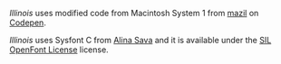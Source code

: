 _Illinois_ uses modified code from Macintosh System 1 from [mazil](https://codepen.io/mazil) on [Codepen](https://codepen.io/mazil/pen/VEymrQ).

_Illinois_ uses Sysfont C from [Alina Sava](https://fontsarena.com/sysfont-by-alina-sava/) and it is available under the [SIL OpenFont License](https://fontsarena.com/licenses-explained/) license.